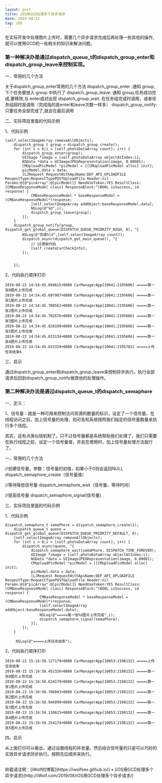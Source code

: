 ```yaml
---
layout: post
title: iOS用GCD处理多个异步请求
date: 2019-08-22
tag: iOS
---
```


在实际开发中处理图片上传时，需要几个异步请求完成后再处理一些其他的操作,就可以使用GCD的一些相关的知识来解决问题。



### 第一种解决办是通过dispatch_queue_t的dispatch_group_enter和dispatch_group_leave来控制实现。

一、常用的几个方法

关于dispatch_group_enter常用的几个方法
dispatch_group_enter :通知 group,下个任务要放入 group 中执行了
dispatch_group_leave: 通知 group,任务成功完成,要移除,与 enter成对出现
dispatch_group_wait: 在任务组完成时调用，或者任务组超时是调用（完成指的是enter和leave次数一样多）
dispatch_group_notify: 只要任务全部完成了,就会在最后调用

二、实际项目里面的代码示例

1、代码示例

```
[self.selectImageArray removeAllObjects];
    dispatch_group_t group = dispatch_group_create();
    for (int i = 0;i < [self.photoDataArray count]; i++) {
        dispatch_group_enter(group);
        UIImage *image = [self.photoDataArray objectAtIndex:i];
        NSData *data = UIImageJPEGRepresentation(image, 0.00001);
        CMUploadPicModel *picModel = [[CMUploadPicModel alloc] init];
        picModel.data = data;
        [LJRequest RequestWithApiName:DEF_API_UPLOADFILE ReuqestType:RequestTypePOSTUploadFile Header:nil Params:@{@"picArray":@[picModel]} NeedUseToken:YES ResultClass:[CMBaseResponseModel class] ResponseBlock:^(BOOL isSuccess, id response) {
            CMBaseResponseModel * baseResponseModel = (CMBaseResponseModel*)response;
            [self.selectImageArray addObject:baseResponseModel.data];
            NSLog(@"%d",i);
            dispatch_group_leave(group);
        }];
    }
    dispatch_group_notify(group, dispatch_get_global_queue(DISPATCH_QUEUE_PRIORITY_HIGH, 0), ^{
        NSLog(@"完成%ld",[self.selectImageArray count]);
        dispatch_async(dispatch_get_main_queue(), ^{
            // UI更新代码
            [self createCarCheckInfo];
        });


    });

```
2、代码执行顺序打印

```
2019-08-22 14:54:45.694615+0800 CarManagerApp[10041:2195606] =====第一张0图片上传完成
2019-08-22 14:54:45.697987+0800 CarManagerApp[10041:2195606] =====第一张1图片上传完成
2019-08-22 14:54:45.700562+0800 CarManagerApp[10041:2195606] =====第一张2图片上传完成
2019-08-22 14:54:45.702676+0800 CarManagerApp[10041:2195606] =====第一张3图片上传完成
2019-08-22 14:54:45.828199+0800 CarManagerApp[10041:2195606] =====第一张5图片上传完成
2019-08-22 14:54:45.833134+0800 CarManagerApp[10041:2195606] =====第一张4图片上传完成
2019-08-22 14:54:45.833329+0800 CarManagerApp[10041:2195783] =====上传任务结束6

```

三、启示

通过dispatch_group_enter和dispatch_group_leave来控制异步执行。执行全部请求后回到dispatch_group_notify做其他的处理操作。

### 第二种解决办法是通过dispatch_queue_t的dispatch_semaphore

一、定义：

1、信号量：就是一种可用来控制访问资源的数量的标识，设定了一个信号量，在线程访问之前，加上信号量的处理，则可告知系统按照我们指定的信号量数量来执行多个线程。

其实，这有点类似锁机制了，只不过信号量都是系统帮助我们处理了，我们只需要在执行线程之前，设定一个信号量值，并且在使用时，加上信号量处理方法就行了。

一、常用的几个方法

//创建信号量，参数：信号量的初值，如果小于0则会返回NULL
dispatch_semaphore_create（信号量值）
 
//等待降低信号量
dispatch_semaphore_wait（信号量，等待时间）
 
//提高信号量
dispatch_semaphore_signal(信号量)

三、实际项目里面的代码示例

1、代码示例

```
dispatch_semaphore_t semaPhore = dispatch_semaphore_create(1);
    dispatch_queue_t quene = dispatch_get_global_queue(DISPATCH_QUEUE_PRIORITY_DEFAULT, 0);
    [self.selectImageArray removeAllObjects];
    for (int i = 0;i < [self.photoDataArray count]; i++) {
        dispatch_async(quene, ^{
            dispatch_semaphore_wait(semaPhore, DISPATCH_TIME_FOREVER);
            UIImage *image = [self.photoDataArray objectAtIndex:i];
            NSData *data = UIImageJPEGRepresentation(image, 0.00001);
            CMUploadPicModel *picModel = [[CMUploadPicModel alloc] init];
            picModel.data = data;
            [LJRequest RequestWithApiName:DEF_API_UPLOADFILE ReuqestType:RequestTypePOSTUploadFile Header:nil Params:@{@"picArray":@[picModel]} NeedUseToken:YES ResultClass:[CMBaseResponseModel class] ResponseBlock:^(BOOL isSuccess, id response) {
                CMBaseResponseModel * baseResponseModel = (CMBaseResponseModel*)response;
                [self.selectImageArray addObject:baseResponseModel.data];
                NSLog(@"=====第一张%d图片上传完成",i);
                dispatch_semaphore_signal(semaPhore);
            }];
        });
    }
    
     NSLog(@"=====上传任务结束");

```

2、代码执行顺序打印

```
2019-08-22 15:16:58.127179+0800 CarManagerApp[10053:2198132] =====上传任务结束
2019-08-22 15:16:58.452326+0800 CarManagerApp[10053:2198132] =====第一张0图片上传完成
2019-08-22 15:16:58.624179+0800 CarManagerApp[10053:2198132] =====第一张1图片上传完成
2019-08-22 15:16:58.786843+0800 CarManagerApp[10053:2198132] =====第一张2图片上传完成
2019-08-22 15:16:58.946099+0800 CarManagerApp[10053:2198132] =====第一张3图片上传完成
2019-08-22 15:16:59.110623+0800 CarManagerApp[10053:2198132] =====第一张4图片上传完成
2019-08-22 15:16:59.254174+0800 CarManagerApp[10053:2198132] =====第一张5图片上传完成

```
四、启示

从上面打印可以看出，通过设置线程的并发量。然后结合信号量的只是可以巧妙的实效异步请求同步执行。按照先后顺序来执行。


<br>
转载请注明：[iWolf的博客](https://iwolfsex.github.io/) » [iOS用GCD处理多个异步请求](http://iWolf.com/2019/08/iOS用GCD处理多个异步请求/)  
